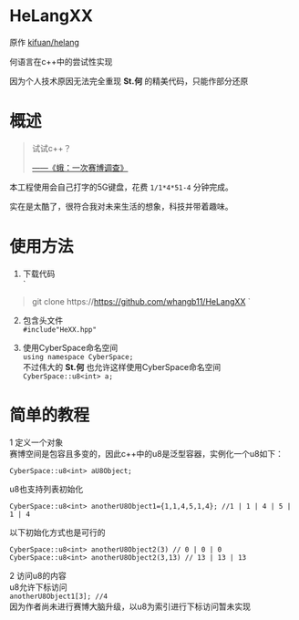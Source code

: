 # HeLangXX
原作 [kifuan/helang](https://github.com/kifuan/helang)  

何语言在c++中的尝试性实现  

因为个人技术原因无法完全重现 __St.何__ 的精美代码，只能作部分还原  

# 概述
> 试试c++？  
> 
> [——《蛾：一次赛博调查》](https://cultist.huijiwiki.com/wiki/%E6%96%87%E7%AB%A0)  


本工程使用会自己打字的5G键盘，花费 `1/1*4*51-4` 分钟完成。  

实在是太酷了，很符合我对未来生活的想象，科技并带着趣味。  

# 使用方法
1. 下载代码  
`
>git clone https://https://github.com/whangb11/HeLangXX
`

2. 包含头文件  
`
#include"HeXX.hpp"
`

3. 使用CyberSpace命名空间  
`
using namespace CyberSpace;
`  
不过伟大的 __St.何__ 也允许这样使用CyberSpace命名空间  
`
CyberSpace::u8<int> a;
`
# 简单的教程
1 定义一个对象  
赛博空间是包容且多变的，因此c++中的u8是泛型容器，实例化一个u8如下：  

`
CyberSpace::u8<int> aU8Object;
`  

u8也支持列表初始化  

`
CyberSpace::u8<int> anotherU8Object1={1,1,4,5,1,4};
//1 | 1 | 4 | 5 | 1 | 4
`  

以下初始化方式也是可行的  

`
CyberSpace::u8<int> anotherU8Object2(3)
// 0 | 0 | 0 
`  
`
CyberSpace::u8<int> anotherU8Object2(3,13)
// 13 | 13 | 13
`  

2 访问u8的内容  
u8允许下标访问  
`
anotherU8Object1[3];
//4
`  
因为作者尚未进行赛博大脑升级，以u8为索引进行下标访问暂未实现  

